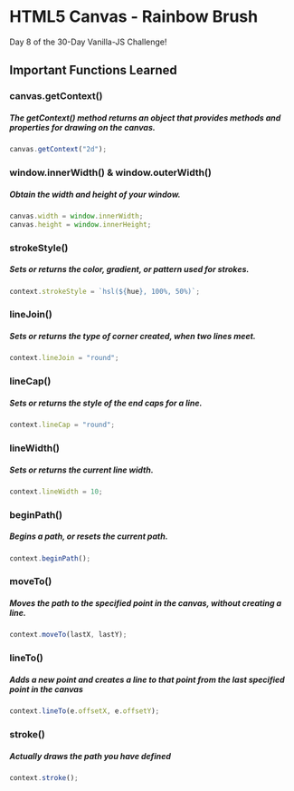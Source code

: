 # HTML5 Canvas - Rainbow Brush
Day 8 of the 30-Day Vanilla-JS Challenge!

## Important Functions Learned
### canvas.getContext()
##### The getContext() method returns an object that provides methods and properties for drawing on the canvas.
```javascript
canvas.getContext("2d");
```
### window.innerWidth() & window.outerWidth()
##### Obtain the width and height of your window.
```javascript
canvas.width = window.innerWidth;
canvas.height = window.innerHeight;
```
### strokeStyle()
##### Sets or returns the color, gradient, or pattern used for strokes.
```javascript
context.strokeStyle = `hsl(${hue}, 100%, 50%)`;
```
### lineJoin()
##### Sets or returns the type of corner created, when two lines meet.
```javascript
context.lineJoin = "round";
```
### lineCap()
##### Sets or returns the style of the end caps for a line.
```javascript
context.lineCap = "round";
```
### lineWidth()
##### Sets or returns the current line width.
```javascript
context.lineWidth = 10;
```
### beginPath()
##### Begins a path, or resets the current path.
```javascript
context.beginPath();
```
### moveTo()
##### Moves the path to the specified point in the canvas, without creating a line.
```javascript
context.moveTo(lastX, lastY);
```
### lineTo()
##### Adds a new point and creates a line to that point from the last specified point in the canvas
```javascript
context.lineTo(e.offsetX, e.offsetY);
```
### stroke()
##### Actually draws the path you have defined
```javascript
context.stroke();
```
